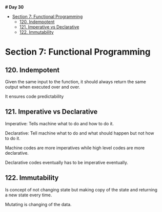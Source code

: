 **# Day 30**

- [Section 7: Functional Programming](#section-7-functional-programming)
  - [120. Indempotent](#120-indempotent)
  - [121. Imperative vs Declarative](#121-imperative-vs-declarative)
  - [122. Immutability](#122-immutability)

# Section 7: Functional Programming

## 120. Indempotent

Given the same input to the function, it should always return the same output when executed over and over.

It ensures code predictability

## 121. Imperative vs Declarative

Imperative: Tells machine what to do and how to do it.

Declarative: Tell machine what to do and what should happen but not how to do it.

Machine codes are more imperatives while high level codes are more declarative.

Declarative codes eventually has to be imperative eventually.

## 122. Immutability

Is concept of not changing state but making copy of the state and returning a new state every time.

Mutating is changing of the data.
